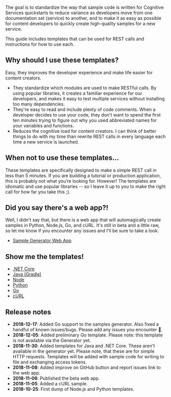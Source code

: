 The goal is to standardize the way that sample code is written for Cognitive Services quickstarts to reduce variance as developers move from one documentation set (service) to another, and to make it as easy as possible for content developers to quickly create high-quality samples for a new service.

This guide includes templates that can be used for REST calls and instructions for how to use each.  

## Why should I use these templates?

Easy, they improves the developer experience and make life easier for content creators.

* They standardize which modules are used to make RESTful calls. By using popular libraries, it creates a familiar experience for our developers, and makes it easy to test multiple services without installing too many dependencies.
* They're easy to read and include plenty of code comments. When a developer decides to use your code, they don't want to spend the first ten minutes trying to figure out why you used abbreviated names for your variables and functions.
* Reduces the cognitive load for content creators. I can think of better things to do with my time than rewrite REST calls in every language each time a new service is launched.

## When not to use these templates...

These templates are specifically designed to make a simple REST call in less than 5 minutes. If you are building a tutorial or production application, this is probably not what you’re looking for. However! The templates are idiomatic and use popular libraries -- so I leave it up to you to make the right call for how far you take this ;).  

## Did you say there's a web app?!

Well, I didn't say that, but there is a web app that will automagically create samples in Python, Node.js, Go, and cURL. It's still in beta and a little raw, so let me know if you encounter any issues and I'll be sure to take a look.

* [Sample Generator Web App](https://erhopf.github.io/REST-templates/)

## Show me the templates!

* [.NET Core](./DotNET/restTemplateSimple.cs)
* [Java (Gradle)](./Java/restTemplateSimple.java)
* [Node](./Node/restTemplate.js)
* [Python](./Python/restTemplate.py)
* [Go](./GoLang/restTemplate.go)
* [cURL](./cURL/restCall.txt)

## Release notes

* **2018-12-17**: Added Go support to the samples generator. Also fixed a handful of known issues/bugs. Please add any issues you encounter :metal:.
* **2018-12-05**: Added preliminary Go template. Please note: this template is not available via the Generator yet.
* **2018-11-30**: Added templates for Java and .NET Core. These aren't available in the generator yet. Please note, that these are for simple HTTP requests. Templates will be added with sample code for writing to file and exchanging access tokens.
* **2018-11-08**: Added improve on GitHub button and report issues link to the web app.
* **2018-11-06**: Published the beta web app.
* **2018-11-05**: Added a cURL sample.
* **2018-10-25**: First dump of Node.js and Python templates.
